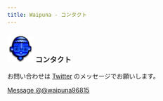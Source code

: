 ```yaml
---
title: Waipuna - コンタクト
---
```

### <img src="assets/images/face.png" height="60"> コンタクト

お問い合わせは <a href="https://twitter.com/waipuna96815">Twitter</a> のメッセージでお願いします。

<a href="https://twitter.com/messages/compose?recipient_id=1229571626376683520&ref_src=twsrc%5Etfw" class="twitter-dm-button" data-screen-name="@waipuna96815" data-show-count="false">Message @@waipuna96815</a><script async src="https://platform.twitter.com/widgets.js" charset="utf-8"></script>
